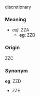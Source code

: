 discretionary
### Meaning
+ _adj_: ZZA
	+ __eg__: ZZB

### Origin

ZZC

### Synonym

__eg__: ZZD

+ ZZE


